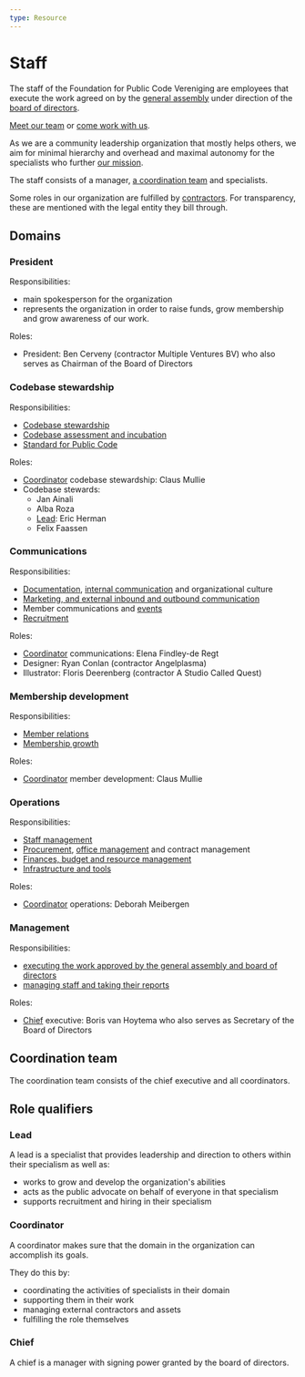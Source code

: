 ```yaml
---
type: Resource
---
```


# Staff

The staff of the Foundation for Public Code Vereniging are employees that execute the work agreed on by the [general assembly](../organization/governance-model.md#general-assembly) under direction of the [board of directors](../organization/governance-model.md#board-of-directors).

[Meet our team](https://publiccode.net/who-we-are/) or [come work with us](https://publiccode.net/careers).

As we are a community leadership organization that mostly helps others, we aim for minimal hierarchy and overhead and maximal autonomy for the specialists who further [our mission](mission.md).

The staff consists of a manager, [a coordination team](#coordination-team) and specialists.

Some roles in our organization are fulfilled by [contractors](../glossary/contractor-definition.md). For transparency, these are mentioned with the legal entity they bill through.

## Domains

### President

Responsibilities:

* main spokesperson for the organization
* represents the organization in order to raise funds, grow membership and grow awareness of our work.

Roles:

* President:
  Ben Cerveny
  (contractor Multiple Ventures BV)
  who also serves as Chairman of the Board of Directors

### Codebase stewardship

Responsibilities:

* [Codebase stewardship](../activities/codebase-stewardship/index.md)
* [Codebase assessment and incubation](../activities/codebase-stewardship/for-existing-projects.md)
* [Standard for Public Code](https://standard.publiccode.net)

Roles:

* [Coordinator](#coordinator) codebase stewardship:
  Claus Mullie
* Codebase stewards:
  * Jan Ainali
  * Alba Roza
  * [Lead](#lead):
    Eric Herman
  * Felix Faassen

### Communications

Responsibilities:

* [Documentation](../activities/documentation/index.md), [internal communication](../activities/communication/index.md) and organizational culture
* [Marketing, and external inbound and outbound communication](../activities/communication/index.md)
* Member communications and [events](../activities/events/index.md)
* [Recruitment](../activities/recruitment/index.md)

Roles:

* [Coordinator](#coordinator) communications:
  Elena Findley-de Regt
* Designer:
  Ryan Conlan
  (contractor Angelplasma)
* Illustrator:
  Floris Deerenberg
  (contractor A Studio Called Quest)

### Membership development

Responsibilities:

* [Member relations](../activities/member-relations/index.md)
* [Membership growth](../activities/membership-growth/index.md)

Roles:

* [Coordinator](#coordinator) member development:
  Claus Mullie

### Operations

Responsibilities:

* [Staff management](../activities/staff-management/index.md)
* [Procurement](../activities/procurement/index.md), [office management](../activities/office-management/index.md) and contract management
* [Finances, budget and resource management](../activities/finance-management/index.md)
* [Infrastructure and tools](../activities/tool-management/index.html)

Roles:

* [Coordinator](#coordinator) operations:
  Deborah Meibergen

### Management

Responsibilities:

* [executing the work approved by the general assembly and board of directors](governance-model.md)
* [managing staff and taking their reports](../activities/staff-management/index.md)

Roles:

* [Chief](#chief) executive:
  Boris van Hoytema
  who also serves as Secretary of the Board of Directors

## Coordination team

The coordination team consists of the chief executive and all coordinators.

## Role qualifiers

### Lead

A lead is a specialist that provides leadership and direction to others within their specialism as well as:

* works to grow and develop the organization's abilities
* acts as the public advocate on behalf of everyone in that specialism
* supports recruitment and hiring in their specialism

### Coordinator

A coordinator makes sure that the domain in the organization can accomplish its goals.

They do this by:

* coordinating the activities of specialists in their domain
* supporting them in their work
* managing external contractors and assets
* fulfilling the role themselves

### Chief

A chief is a manager with signing power granted by the board of directors.
